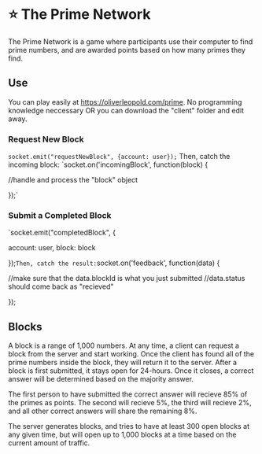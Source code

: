 # ⭐ The Prime Network

The Prime Network is a game where participants use their computer to find prime numbers, and are awarded points based on how many primes they find.

## Use
You can play easily at https://oliverleopold.com/prime. No programming knowledge neccessary OR you can download the "client" folder and edit away.

### Request New Block
`socket.emit("requestNewBlock", {account: user});`
Then, catch the incoming block:
`socket.on('incomingBlock', function(block) {
  
  //handle and process the "block" object

});`

### Submit a Completed Block
`socket.emit("completedBlock", {

  account: user,
  block: block

});`
Then, catch the result:
`socket.on('feedback', function(data) {

  //make sure that the data.blockId is what you just submitted
  //data.status should come back as "recieved"

});



## Blocks
A block is a range of 1,000 numbers. At any time, a client can request a block from the server and start working. Once the client has found all of the prime numbers inside the block, they will return it to the server. After a block is first submitted, it stays open for 24-hours. Once it closes, a correct answer will be determined based on the majority answer.

The first person to have submitted the correct answer will recieve 85% of the primes as points. The second will recieve 5%, the third will recieve 2%, and all other correct answers will share the remaining 8%.

The server generates blocks, and tries to have at least 300 open blocks at any given time, but will open up to 1,000 blocks at a time based on the current amount of traffic.
